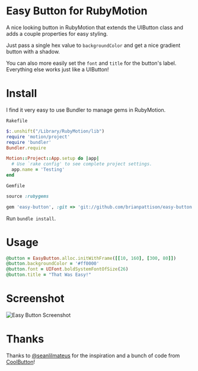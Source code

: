 # Easy Button for RubyMotion

A nice looking button in RubyMotion that extends the UIButton class and adds a couple properties for easy styling.

Just pass a single hex value to `backgroundColor` and get a nice gradient button with a shadow.

You can also more easily set the `font` and `title` for the button's label. Everything else works just like a UIButton!

# Install

I find it very easy to use Bundler to manage gems in RubyMotion.

`Rakefile`

```ruby
$:.unshift("/Library/RubyMotion/lib")
require 'motion/project'
require 'bundler'
Bundler.require

Motion::Project::App.setup do |app|
  # Use `rake config' to see complete project settings.
  app.name = 'Testing'
end
```

`Gemfile`

```ruby
source :rubygems

gem 'easy-button', :git => 'git://github.com/brianpattison/easy-button.git'
```

Run `bundle install`.

# Usage

```ruby
@button = EasyButton.alloc.initWithFrame([[10, 160], [300, 80]])
@button.backgroundColor = '#ff0000'
@button.font = UIFont.boldSystemFontOfSize(26)
@button.title = "That Was Easy!"
```

# Screenshot

![Easy Button Screenshot](http://www.brianpattison.com/images/easy-button.png)

# Thanks

Thanks to [@seanlilmateus](https://github.com/seanlilmateus) for the inspiration and a bunch of code from [CoolButton](https://github.com/seanlilmateus/CoolButton)!